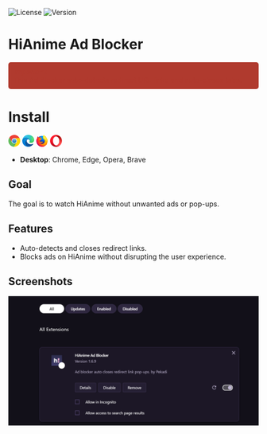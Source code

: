 ![License](https://img.shields.io/badge/license-MIT-green) ![Version](https://img.shields.io/badge/version-1.6.9-brightgreen)

# HiAnime Ad Blocker

<div style="background-color: #b03a2e; padding: 10px; border-radius: 5px; color: #b03a2e;">
    <strong>Important</strong><br>
    This Ad Blocker auto-detects redirect URL links and auto-closes tabs.
</div>


# Install

[![Chrome](logos/chrome.svg)](https://www.google.com/chrome/) 
[![Edge](logos/edge.svg)](https://www.microsoft.com/edge) 
[![Firefox](logos/firefox.svg)](https://www.mozilla.org/firefox/) 
[![Opera](logos/opera.svg)](https://www.opera.com/) 


- **Desktop**: Chrome, Edge, Opera, Brave

## Goal

The goal is to watch HiAnime without unwanted ads or pop-ups.

## Features

- Auto-detects and closes redirect links.
- Blocks ads on HiAnime without disrupting the user experience.

## Screenshots

![Ad Blocker Screenshot](https://github.com/Pekadii/HiAnimeAdBlocker/blob/main/Thumbnail.png)
